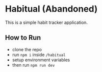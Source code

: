 # Habitual (Abandoned)

This is a simple habit tracker application.

## How to Run
- clone the repo
- run `npm i`  inside `/habitual`
- setup environment variables
- then run `npm run dev`
